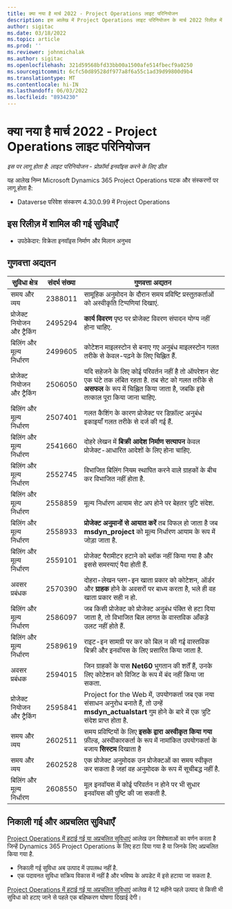 ```yaml
---
title: क्या नया है मार्च 2022 - Project Operations लाइट परिनियोजन
description: इस आलेख में Project Operations लाइट परिनियोजन के मार्च 2022 रिलीज़ में उपलब्ध गुणवत्ता अद्यतनों के बारे में जानकारी दी गई है.
author: sigitac
ms.date: 03/18/2022
ms.topic: article
ms.prod: ''
ms.reviewer: johnmichalak
ms.author: sigitac
ms.openlocfilehash: 321d59568bfd33bb00a1500afe514fbecf9a0250
ms.sourcegitcommit: 6cfc50d89528df977a8f6a55c1ad39d99800d9b4
ms.translationtype: MT
ms.contentlocale: hi-IN
ms.lasthandoff: 06/03/2022
ms.locfileid: "8934230"
---
```

# <a name="whats-new-march-2022---project-operations-lite-deployment"></a>क्या नया है मार्च 2022 - Project Operations लाइट परिनियोजन

_इस पर लागू होता है: लाइट परिनियोजन - प्रोफ़ॉर्मा इनवॉइस करने के लिए डील_

यह आलेख निम्न Microsoft Dynamics 365 Project Operations घटक और संस्करणों पर लागू होता है:

- Dataverse परिवेश संस्करण 4.30.0.99 में Project Operations

## <a name="features-included-in-this-release"></a>इस रिलीज़ में शामिल की गई सुविधाएँ

- उपठेकेदार: विक्रेता इनवॉइस निर्माण और मिलान अनुभव

## <a name="quality-updates"></a>गुणवत्ता अद्यतन

| सुविधा क्षेत्र | संदर्भ संख्या | गुणवत्ता अद्यतन |
| --- | --- | --- |
| समय और व्यय | 2388011 | सामूहिक अनुमोदन के दौरान समय प्रविष्टि प्रस्तुतकर्ताओं को अस्वीकृति टिप्पणियां दिखाएं. |
| प्रोजेक्ट नियोजन और ट्रैकिंग | 2495294 | **कार्य विवरण** पृष्ठ पर प्रोजेक्ट विवरण संपादन योग्य नहीं होना चाहिए. |
| बिलिंग और मूल्य निर्धारण | 2499605 | कोटेशन माइलस्टोन से बनाए गए अनुबंध माइलस्टोन गलत तरीके से केवल-पढ़ने के लिए चिह्नित हैं. |
| प्रोजेक्ट नियोजन और ट्रैकिंग | 2506050 | यदि सहेजने के लिए कोई परिवर्तन नहीं है तो ऑपरेशन सेट एक घंटे तक लंबित रहता है. तब सेट को गलत तरीके से **असफल** के रूप में चिह्नित किया जाता है, जबकि इसे तत्काल पूरा किया जाना चाहिए. |
| बिलिंग और मूल्य निर्धारण | 2507401 | गलत कैशिंग के कारण प्रोजेक्ट पर डिफ़ॉल्ट अनुबंध इकाइयाँ गलत तरीके से दर्ज की गई हैं. |
| बिलिंग और मूल्य निर्धारण | 2541660 | दोहरे लेखन में **बिक्री आदेश निर्माण सत्यापन** केवल प्रोजेक्ट-आधारित आदेशों के लिए होना चाहिए. |
| बिलिंग और मूल्य निर्धारण | 2552745 | विभाजित बिलिंग नियम स्थापित करने वाले ग्राहकों के बीच कर विभाजित नहीं होता है. |
| बिलिंग और मूल्य निर्धारण | 2558859 | मूल्य निर्धारण आयाम सेट अप होने पर बेहतर त्रुटि संदेश. |
| बिलिंग और मूल्य निर्धारण | 2558933 | **प्रोजेक्ट अनुमानों से आयात करें** तब विफल हो जाता है जब **msdyn\_project** को मूल्य निर्धारण आयाम के रूप में जोड़ा जाता है. |
| बिलिंग और मूल्य निर्धारण | 2559101 | प्रोजेक्ट पैरामीटर हटाने को ब्लॉक नहीं किया गया है और इससे समस्याएं पैदा होती हैं. |
|  अवसर प्रबंधक | 2570390 | दोहरा-लेखन प्लग-इन खाता प्रकार को कोटेशन, ऑर्डर और **ग्राहक** होने के अवसरों पर बाध्य करता है, भले ही वह खाता प्रकार सही न हो. |
| बिलिंग और मूल्य निर्धारण | 2586097 | जब किसी प्रोजेक्ट को प्रोजेक्ट अनुबंध पंक्ति से हटा दिया जाता है, तो विभाजित बिल लागत के वास्तविक आँकड़े उलट नहीं होते हैं. |
| बिलिंग और मूल्य निर्धारण | 2589619 | राइट-इन सामग्री पर कर को बिल न की गई वास्तविक बिक्री और इनवॉयस के लिए प्रसारित किया जाता है. |
|  अवसर प्रबंधक | 2594015 | जिन ग्राहकों के पास **Net60** भुगतान की शर्तें हैं, उनके लिए कोटेशन को विजिट के रूप में बंद नहीं किया जा सकता. |
| प्रोजेक्ट नियोजन और ट्रैकिंग | 2595841 | Project for the Web में, उपयोगकर्ता जब एक नया संसाधन अनुरोध बनाते हैं, तो उन्हें **msdyn\_actualstart** गुम होने के बारे में एक त्रुटि संदेश प्राप्त होता है. |
| समय और व्यय | 2602511 | समय प्रविष्टियों के लिए **इसके द्वारा अस्वीकृत किया गया** फ़ील्ड, अस्वीकारकर्ता के रूप में नामांकित उपयोगकर्ता के बजाय **सिस्टम** दिखाता है |
| समय और व्यय | 2602528 | एक प्रोजेक्ट अनुमोदक उन प्रोजेक्टओं का समय स्वीकृत कर सकता है जहां वह अनुमोदक के रूप में सूचीबद्ध नहीं है. |
| बिलिंग और मूल्य निर्धारण | 2608550 | मूल इनवॉयस में कोई परिवर्तन न होने पर भी सुधार इनवॉयस की पुष्टि की जा सकती है. |

## <a name="removed-and-deprecated-features"></a>निकाली गई और अप्रचलित सुविधाएँ

[Project Operations में हटाई गई या अप्रचलित सुविधाएं](../../whats-new/removed-depreciated-features-project.md) आलेख उन विशेषताओं का वर्णन करता है जिन्हें Dynamics 365 Project Operations के लिए हटा दिया गया है या जिनके लिए अप्रचलित किया गया है.

- निकाली गई सुविधा अब उत्पाद में उपलब्ध नहीं है.
- एक पदावनत सुविधा सक्रिय विकास में नहीं है और भविष्य के अपडेट में इसे हटाया जा सकता है.

[Project Operations में हटाई गई या अप्रचलित सुविधाएं](../../whats-new/removed-depreciated-features-project.md) आलेख में 12 महीने पहले उत्पाद से किसी भी सुविधा को हटाए जाने से पहले एक बहिष्करण घोषणा दिखाई देगी।

